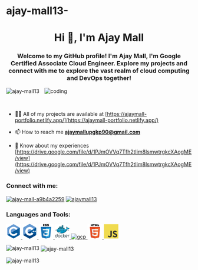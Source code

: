 # ajay-mall13-
<h1 align="center">Hi 👋, I'm Ajay Mall</h1>
<h3 align="center">Welcome to my GitHub profile! I'm Ajay Mall, I'm Google Certified Associate Cloud Engineer. Explore my projects and connect with me to explore the vast realm of cloud computing and DevOps together!</h3>

<img align="right" alt="coding" width="400" src="https://encrypted-tbn0.gstatic.com/images?q=tbn:ANd9GcT78X-jh7wqM0FUMLfvPVy8nVewRyyjkVuJLg&s" >

<p align="left"> <img src="https://komarev.com/ghpvc/?username=ajay-mall13&label=Profile%20views&color=0e75b6&style=flat" alt="ajay-mall13" /> </p>

<p align="left"> <a href="https://twitter.com/" target="blank"><img src="https://img.shields.io/twitter/follow/?logo=twitter&style=for-the-badge" alt="" /></a> </p>

- 👨‍💻 All of my projects are available at [https://ajaymall-portfolio.netlify.app/](https://ajaymall-portfolio.netlify.app/)

- 📫 How to reach me **ajaymallupgkp90@gmail.com**

- 📄 Know about my experiences [https://drive.google.com/file/d/1PJmOVVq7Tfh2tIim8lsmwtrgkcXAogME/view](https://drive.google.com/file/d/1PJmOVVq7Tfh2tIim8lsmwtrgkcXAogME/view)

<h3 align="left">Connect with me:</h3>
<p align="left">
<a href="https://linkedin.com/in/ajay-mall-a9b4a2259" target="blank"><img align="center" src="https://raw.githubusercontent.com/rahuldkjain/github-profile-readme-generator/master/src/images/icons/Social/linked-in-alt.svg" alt="ajay-mall-a9b4a2259" height="30" width="40" /></a>
<a href="https://www.leetcode.com/ajaymall13" target="blank"><img align="center" src="https://raw.githubusercontent.com/rahuldkjain/github-profile-readme-generator/master/src/images/icons/Social/leet-code.svg" alt="ajaymall13" height="30" width="40" /></a>
</p>

<h3 align="left">Languages and Tools:</h3>
<p align="left"> <a href="https://www.cprogramming.com/" target="_blank" rel="noreferrer"> <img src="https://raw.githubusercontent.com/devicons/devicon/master/icons/c/c-original.svg" alt="c" width="40" height="40"/> </a> <a href="https://www.w3schools.com/cpp/" target="_blank" rel="noreferrer"> <img src="https://raw.githubusercontent.com/devicons/devicon/master/icons/cplusplus/cplusplus-original.svg" alt="cplusplus" width="40" height="40"/> </a> <a href="https://www.w3schools.com/css/" target="_blank" rel="noreferrer"> <img src="https://raw.githubusercontent.com/devicons/devicon/master/icons/css3/css3-original-wordmark.svg" alt="css3" width="40" height="40"/> </a> <a href="https://www.docker.com/" target="_blank" rel="noreferrer"> <img src="https://raw.githubusercontent.com/devicons/devicon/master/icons/docker/docker-original-wordmark.svg" alt="docker" width="40" height="40"/> </a> <a href="https://cloud.google.com" target="_blank" rel="noreferrer"> <img src="https://www.vectorlogo.zone/logos/google_cloud/google_cloud-icon.svg" alt="gcp" width="40" height="40"/> </a> <a href="https://www.w3.org/html/" target="_blank" rel="noreferrer"> <img src="https://raw.githubusercontent.com/devicons/devicon/master/icons/html5/html5-original-wordmark.svg" alt="html5" width="40" height="40"/> </a> <a href="https://developer.mozilla.org/en-US/docs/Web/JavaScript" target="_blank" rel="noreferrer"> <img src="https://raw.githubusercontent.com/devicons/devicon/master/icons/javascript/javascript-original.svg" alt="javascript" width="40" height="40"/> </a> </p>

<p><img align="left" src="https://github-readme-stats.vercel.app/api/top-langs?username=ajay-mall13&show_icons=true&locale=en&layout=compact" alt="ajay-mall13" /></p>

<p>&nbsp;<img align="center" src="https://github-readme-stats.vercel.app/api?username=ajay-mall13&show_icons=true&locale=en" alt="ajay-mall13" /></p>

<p><img align="center" src="https://github-readme-streak-stats.herokuapp.com/?user=ajay-mall13&" alt="ajay-mall13" /></p>
